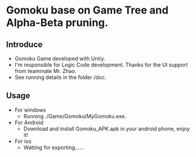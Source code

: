 # Gomoku base on Game Tree and Alpha-Beta pruning.
## Introduce
- Gomoku Game developed with Unity. 
- I'm responsible for Logic Code development. Thanks for the UI support from teammate Mr. Zhao. 
- See running details in the folder /doc.

## Usage
- For windows
  - Running ./Game/Gomoku/MyGomoku.exe.
- For Android
  - Download and install Gomoku_APK.apk in your android phone, enjoy it!
- For ios
  - Watting for exporting......